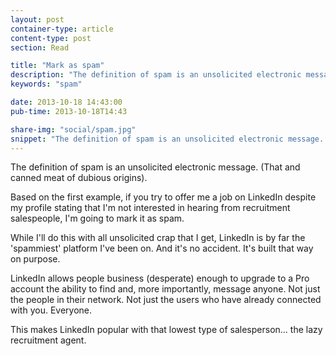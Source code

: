 ```yaml
---
layout: post
container-type: article
content-type: post
section: Read

title: "Mark as spam"
description: "The definition of spam is an unsolicited electronic message. (That and canned meat of dubious origins)"
keywords: "spam"

date: 2013-10-18 14:43:00
pub-time: 2013-10-18T14:43

share-img: "social/spam.jpg"
snippet: "The definition of spam is an unsolicited electronic message. (That and canned meat of dubious origins)."
---
```


The definition of spam is an unsolicited electronic message. (That and canned meat of dubious origins).

Based on the first example, if you try to offer me a job on LinkedIn despite my profile stating that I'm not interested in hearing from recruitment salespeople, I'm going to mark it as spam.

While I'll do this with all unsolicited crap that I get, LinkedIn is by far the 'spammiest' platform I've been on. And it's no accident. It's built that way on purpose.

LinkedIn allows people business (desperate) enough to upgrade to a Pro account the ability to find and, more importantly, message anyone. Not just the people in their network. Not just the users who have already connected with you. Everyone.

This makes LinkedIn popular with that lowest type of salesperson... the lazy recruitment agent.